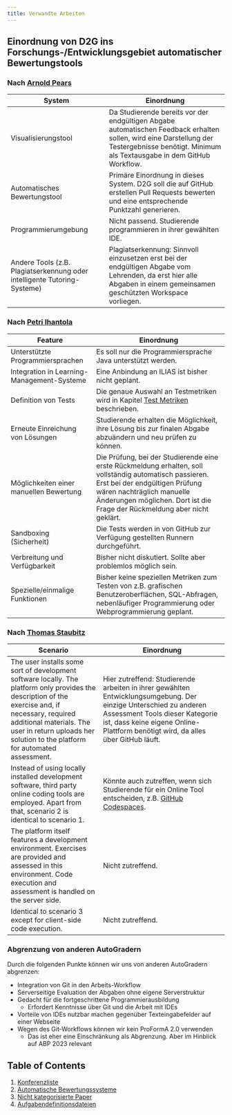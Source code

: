 ```yaml
---
title: Verwandte Arbeiten
---
```


## Einordnung von D2G ins Forschungs-/Entwicklungsgebiet automatischer Bewertungstools

### Nach [Arnold Pears](https://researchonline.gcu.ac.uk/en/publications/a-survey-of-literature-on-the-teaching-of-introductory-programmin)

| System                                                                   | Einordnung                                                                                                                                                                                   |
| ------------------------------------------------------------------------ | -------------------------------------------------------------------------------------------------------------------------------------------------------------------------------------------- |
| Visualisierungstool                                                      | Da Studierende bereits vor der endgültigen Abgabe automatischen Feedback erhalten sollen, wird eine Darstellung der Testergebnisse benötigt. Minimum als Textausgabe in dem GitHub Workflow. |
| Automatisches Bewertungstool                                             | Primäre Einordnung in dieses System. D2G soll die auf GitHub erstellen Pull Requests bewerten und eine entsprechende Punktzahl generieren.                                                   |
| Programmierumgebung                                                      | Nicht passend. Studierende programmieren in ihrer gewählten IDE.                                                                                                                             |
| Andere Tools (z.B. Plagiatserkennung oder intelligente Tutoring-Systeme) | Plagiatserkennung: Sinnvoll einzusetzen erst bei der endgültigen Abgabe vom Lehrenden, da erst hier alle Abgaben in einem gemeinsamen geschützten Workspace vorliegen.                       |

### Nach [Petri Ihantola](https://www.researchgate.net/publication/216714976_Review_of_recent_systems_for_automatic_assessment_of_programming_assignments)

| Feature                                    | Einordnung                                                                                                                                                                                                                                          |
| ------------------------------------------ | --------------------------------------------------------------------------------------------------------------------------------------------------------------------------------------------------------------------------------------------------- |
| Unterstützte Programmiersprachen           | Es soll nur die Programmiersprache Java unterstützt werden.                                                                                                                                                                                         |
| Integration in Learning-Management-Systeme | Eine Anbindung an ILIAS ist bisher nicht geplant.                                                                                                                                                                                                   |
| Definition von Tests                       | Die genaue Auswahl an Testmetriken wird in Kapitel [Test Metriken](#test-metriken) beschrieben.                                                                                                                                                     |
| Erneute Einreichung von Lösungen           | Studierende erhalten die Möglichkeit, ihre Lösung bis zur finalen Abgabe abzuändern und neu prüfen zu können.                                                                                                                                       |
| Möglichkeiten einer manuellen Bewertung    | Die Prüfung, bei der Studierende eine erste Rückmeldung erhalten, soll vollständig automatisch passieren. Erst bei der endgültigen Prüfung wären nachträglich manuelle Änderungen möglichen. Dort ist die Frage der Rückmeldung aber nicht geklärt. |
| Sandboxing (Sicherheit)                    | Die Tests werden in von GitHub zur Verfügung gestellten Runnern durchgeführt.                                                                                                                                                                       |
| Verbreitung und Verfügbarkeit              | Bisher nicht diskutiert. Sollte aber problemlos möglich sein.                                                                                                                                                                                       |
| Spezielle/einmalige Funktionen             | Bisher keine speziellen Metriken zum Testen von z.B. grafischen Benutzeroberflächen, SQL-Abfragen, nebenläufiger Programmierung oder Webprogrammierung geplant.                                                                                     |

### Nach [Thomas Staubitz](https://ieeexplore.ieee.org/document/7386010)

| Scenario                                                                                                                                                                                                                                                    | Einordnung                                                                                                                                                                                                                             |
| ----------------------------------------------------------------------------------------------------------------------------------------------------------------------------------------------------------------------------------------------------------- | -------------------------------------------------------------------------------------------------------------------------------------------------------------------------------------------------------------------------------------- |
| The user installs some sort of development software locally. The platform only provides the description of the exercise and, if necessary, required additional materials. The user in return uploads her solution to the platform for automated assessment. | Hier zutreffend: Studierende arbeiten in ihrer gewählten Entwicklungsumgebung. Der einzige Unterschied zu anderen Assessment Tools dieser Kategorie ist, dass keine eigene Online-Plattform benötigt wird, da alles über GitHub läuft. |
| Instead of using locally installed development software, third party online coding tools are employed. Apart from that, scenario 2 is identical to scenario 1.                                                                                              | Könnte auch zutreffen, wenn sich Studierende für ein Online Tool entscheiden, z.B. [GitHub Codespaces](https://github.com/features/codespaces).                                                                                        |
| The platform itself features a development environment. Exercises are provided and assessed in this environment. Code execution and assessment is handled on the server side.                                                                               | Nicht zutreffend.                                                                                                                                                                                                                      |
| Identical to scenario 3 except for client-side code execution.                                                                                                                                                                                              | Nicht zutreffend.                                                                                                                                                                                                                      |

### Abgrenzung von anderen AutoGradern

Durch die folgenden Punkte können wir uns von anderen AutoGradern abgrenzen:

* Integration von Git in den Arbeits-Workflow
* Serverseitige Evaluation der Abgaben ohne eigene Serverstruktur
* Gedacht für die fortgeschrittene Programmierausbildung
  * Erfordert Kenntnisse über Git und die Arbeit mit IDEs
* Vorteile von IDEs nutzbar machen gegenüber Texteingabefelder auf einer Webseite
* Wegen des Git-Workflows können wir kein ProFormA 2.0 verwenden
  * Das ist eher eine Einschränkung als Abgrenzung. Aber im Hinblick auf ABP 2023 relevant

## Table of Contents

1. [Konferenzliste](https://github.com/Programmiermethoden/Dungeon/blob/master/doc/related_work/conferences.md)
2. [Automatische Bewertungssysteme](autograder/readme.md)
3. [Nicht kategorisierte Paper](paper/readme.md)
4. [Aufgabendefinitionsdateien](task_definition_files/readme.md)
